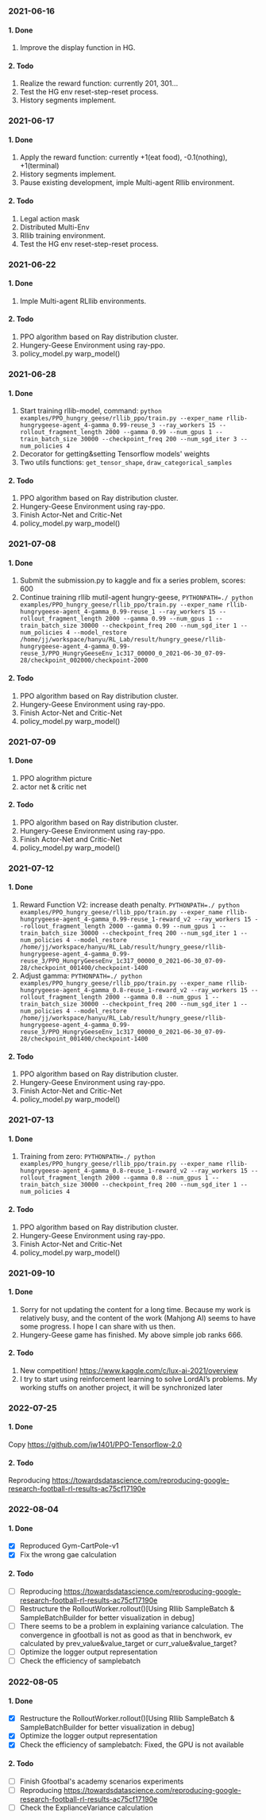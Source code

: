 <!--
 * @Author: hanyu
 * @Date: 2021-06-15 10:34:08
 * @LastEditTime: 2022-08-05 16:24:27
 * @LastEditors: hanyu
 * @Description: work docs
 * @FilePath: /RL_Lab/docs/work_docs.md
-->
### 2021-06-16
#### 1. Done
1. Improve the display function in HG.
#### 2. Todo
1. Realize the reward function: currently 201, 301...
2. Test the HG env reset-step-reset process.
3. History segments implement.

### 2021-06-17
#### 1. Done
1. Apply the reward function: currently +1(eat food), -0.1(nothing), +1(terminal)
2. History segments implement.
3. Pause existing development, imple Multi-agent Rllib environment.
#### 2. Todo
1. Legal action mask
2. Distributed Multi-Env
3. Rllib training environment.
4. Test the HG env reset-step-reset process.

### 2021-06-22
#### 1. Done
1. Imple Multi-agent RLllib environments.
#### 2. Todo
1. PPO algorithm based on Ray distribution cluster.
2. Hungery-Geese Environment using ray-ppo.
3. policy_model.py warp_model()

### 2021-06-28
#### 1. Done
1. Start training rllib-model, command: `python examples/PPO_hungry_geese/rllib_ppo/train.py --exper_name rllib-hungrygeese-agent_4-gamma_0.99-reuse_3 --ray_workers 15 --rollout_fragment_length 2000 --gamma 0.99 --num_gpus 1 --train_batch_size 30000 --checkpoint_freq 200 --num_sgd_iter 3 --num_policies 4`
2. Decorator for getting&setting Tensorflow models' weights
3. Two utils functions: `get_tensor_shape`, `draw_categorical_samples`
#### 2. Todo
1. PPO algorithm based on Ray distribution cluster.
2. Hungery-Geese Environment using ray-ppo.
3. Finish Actor-Net and Critic-Net
4. policy_model.py warp_model()

### 2021-07-08
#### 1. Done
1. Submit the submission.py to kaggle and fix a series problem, scores: 600
2. Continue training rllib mutil-agent hungry-geese, `PYTHONPATH=./ python examples/PPO_hungry_geese/rllib_ppo/train.py --exper_name rllib-hungrygeese-agent_4-gamma_0.99-reuse_1 --ray_workers 15 --rollout_fragment_length 2000 --gamma 0.99 --num_gpus 1 --train_batch_size 30000 --checkpoint_freq 200 --num_sgd_iter 1 --num_policies 4 --model_restore /home/jj/workspace/hanyu/RL_Lab/result/hungry_geese/rllib-hungrygeese-agent_4-gamma_0.99-reuse_3/PPO_HungryGeeseEnv_1c317_00000_0_2021-06-30_07-09-28/checkpoint_002000/checkpoint-2000`

#### 2. Todo
1. PPO algorithm based on Ray distribution cluster.
2. Hungery-Geese Environment using ray-ppo.
3. Finish Actor-Net and Critic-Net
4. policy_model.py warp_model()

### 2021-07-09
#### 1. Done
1. PPO alogrithm picture
2. actor net & critic net

#### 2. Todo
1. PPO algorithm based on Ray distribution cluster.
2. Hungery-Geese Environment using ray-ppo.
3. Finish Actor-Net and Critic-Net
4. policy_model.py warp_model()


### 2021-07-12
#### 1. Done
1. Reward Function V2: increase death penalty. `PYTHONPATH=./ python examples/PPO_hungry_geese/rllib_ppo/train.py --exper_name rllib-hungrygeese-agent_4-gamma_0.99-reuse_1-reward_v2 --ray_workers 15 --rollout_fragment_length 2000 --gamma 0.99 --num_gpus 1 --train_batch_size 30000 --checkpoint_freq 200 --num_sgd_iter 1 --num_policies 4 --model_restore /home/jj/workspace/hanyu/RL_Lab/result/hungry_geese/rllib-hungrygeese-agent_4-gamma_0.99-reuse_3/PPO_HungryGeeseEnv_1c317_00000_0_2021-06-30_07-09-28/checkpoint_001400/checkpoint-1400`
2. Adjust gamma: `PYTHONPATH=./ python examples/PPO_hungry_geese/rllib_ppo/train.py --exper_name rllib-hungrygeese-agent_4-gamma_0.8-reuse_1-reward_v2 --ray_workers 15 --rollout_fragment_length 2000 --gamma 0.8 --num_gpus 1 --train_batch_size 30000 --checkpoint_freq 200 --num_sgd_iter 1 --num_policies 4 --model_restore /home/jj/workspace/hanyu/RL_Lab/result/hungry_geese/rllib-hungrygeese-agent_4-gamma_0.99-reuse_3/PPO_HungryGeeseEnv_1c317_00000_0_2021-06-30_07-09-28/checkpoint_001400/checkpoint-1400`

#### 2. Todo
1. PPO algorithm based on Ray distribution cluster.
2. Hungery-Geese Environment using ray-ppo.
3. Finish Actor-Net and Critic-Net
4. policy_model.py warp_model()

### 2021-07-13
#### 1. Done
1. Training from zero: `PYTHONPATH=./ python examples/PPO_hungry_geese/rllib_ppo/train.py --exper_name rllib-hungrygeese-agent_4-gamma_0.8-reuse_1-reward_v2 --ray_workers 15 --rollout_fragment_length 2000 --gamma 0.8 --num_gpus 1 --train_batch_size 30000 --checkpoint_freq 200 --num_sgd_iter 1 --num_policies 4`
#### 2. Todo
1. PPO algorithm based on Ray distribution cluster.
2. Hungery-Geese Environment using ray-ppo.
3. Finish Actor-Net and Critic-Net
4. policy_model.py warp_model()

### 2021-09-10
#### 1. Done
1. Sorry for not updating the content for a long time. Because my work is relatively busy, and the content of the work (Mahjong AI) seems to have some progress. I hope I can share with us then.
2. Hungery-Geese game has finished. My above simple job ranks 666.
#### 2. Todo
1. New competition! https://www.kaggle.com/c/lux-ai-2021/overview
2. I try to start using reinforcement learning to solve LordAI’s problems. My working stuffs on another project, it will be synchronized later

### 2022-07-25
#### 1. Done
Copy https://github.com/jw1401/PPO-Tensorflow-2.0
#### 2. Todo
Reproducing https://towardsdatascience.com/reproducing-google-research-football-rl-results-ac75cf17190e

### 2022-08-04
#### 1. Done
- [x] Reproduced Gym-CartPole-v1
- [x] Fix the wrong gae calculation
#### 2. Todo
- [ ] Reproducing https://towardsdatascience.com/reproducing-google-research-football-rl-results-ac75cf17190e
- [ ] Restructure the RolloutWorker.rollout()[Using Rllib SampleBatch & SampleBatchBuilder for better visualization in debug]
- [ ] There seems to be a problem in explaining variance calculation. The convergence in gfootball is not as good as that in benchwork, ev calculated by prev_value&value_target or curr_value&value_target?
- [ ] Optimize the logger output representation
- [ ] Check the efficiency of samplebatch

### 2022-08-05
#### 1. Done
- [x] Restructure the RolloutWorker.rollout()[Using Rllib SampleBatch & SampleBatchBuilder for better visualization in debug]
- [x] Optimize the logger output representation
- [x] Check the efficiency of samplebatch: Fixed, the GPU is not available
#### 2. Todo
- [ ] Finish Gfootbal's academy scenarios experiments
- [ ] Reproducing https://towardsdatascience.com/reproducing-google-research-football-rl-results-ac75cf17190e
- [ ] Check the ExplianceVariance calculation
